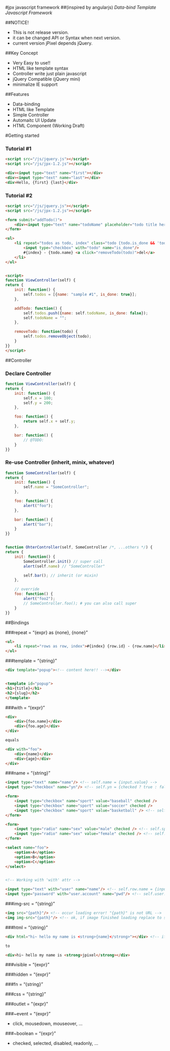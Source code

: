 #jpx javascript framework
##(inspired by angularjs)
*Data-bind Template Javascript Framework*

##NOTICE!
- This is not release version.
- it can be changed API or Syntax when next version.
- current version jPixel depends jQuery.


##Key Concept

- Very Easy to use!!
- HTML like template syntax
- Controller write just plain javascript
- jQuery Compatible (jQuery mini)
- minimalize IE support


##Features

- Data-binding
- HTML like Template
- Simple Controller
- Automaitc UI Update
- HTML Component (Working Draft)



#Getting started

### Tutorial #1
```html
<script src="/js/jquery.js"></script>
<script src="/js/jpx-1.2.js"></script>

<div><input type="text" name="first"></div>
<div><input type="text" name="last"></div>
<div>Hello, {first} {last}</div>
```


### Tutorial #2

```html
<script src="/js/jquery.js"></script>
<script src="/js/jpx-1.2.js"></script>

<form submit="addTodo()">
    <div><input type="text" name="todoName" placeholder="todo title here"/></div>
</form>

<ul>
    <li repeat="todos as todo, index" class="todo {todo.is_done && 'todo-is-done'}">
        <input type="checkbox" with="todo" name="is_done"/>
		#{index} - {todo.name} <a click="removeTodo(todo)">del</a>
    </li>
</ul>


<script>
function ViewController(self) {
return {
    init: function() {
        self.todos = [{name: "sample #1", is_done: true}];
    },

    addTodo: function() {
        self.todos.push({name: self.todoName, is_done: false});
        self.todoName = "";
    },

	removeTodo: function(todo) {
		self.todos.removeObject(todo);
	}
}}
</script>
```









##Controller

### Declare Controller

```javascript
function ViewController(self) {
return {
	init: function() {
		self.x = 100;
		self.y = 200;
	},

	foo: function() {
		return self.x + self.y;
	},

	bar: function() {
		// @TODO:
	}
}}
```


### Re-use Controller (inherit, minix, whatever)
```javascript
function SomeController(self) {
return {
	init: function() {
		self.name = "SomeController";
	},

	foo: function() {
		alert("foo");
	},

	bar: function() {
		alert("bar");
	}
}}


function OhterController(self, SomeController /*, ...others */) { 
return {
	init: function() {
		SomeController.init() // super call
		alert(self.name) // "SomeController"

		self.bar(); // inherit (or mixin)
	},

	// override
	foo: function() { 
		alert("foo2");
		// SomeController.foo(); # you can also call super
	}
}}

```



##Bindings

###repeat = “{expr} as {none}, {none}”

```html
<ul>
	<li repeat="rows as row, index">#{index} {row.id} - {row.name}</li>
</ul>
```


###template = “{string}”

```html
<div template="popup"><!-- content here!! --></div>


<template id="popup">
<h1>{title}</h1>
<h2>{slug}</h2>
</template>
```

###with = “{expr}”

```html
<div>
	<div>{foo.name}</div>
	<div>{foo.age}</div>
</div>

equals

<div with="foo">
	<div>{name}</div>
	<div>{age}</div>
</div>
```


###name = “{string}”
```html
<input type="text" name="name"/> <!-- self.name = {input.value} -->
<input type="checkbox" name="yn"/> <!-- self.yn = {checked ? true : false} -->

<form>
	<input type="checkbox" name="sport" value="baseball" checked />
	<input type="checkbox" name="sport" value="soccer" checked /> 
	<input type="checkbox" name="sport" value="basketball" /> <!-- self.sport = ['baseball', 'soccer'] -->
</form>

<form>
	<input type="radio" name="sex" value="male" checked /> <!-- self.sport = baseball -->
	<input type="radio" name="sex" value="female" checked /> <!-- self.sport = baseball -->
</form>

<select name="foo">
	<option>A</option>
	<option>B</option>
	<option>C</option>
</select>


<!-- Working with 'with' attr -->

<input type="text" with="user" name="name"/> <!-- self.row.name = {input.value} -->
<input type="password" with="user.account" name="pwd"/> <!-- self.user.account.pwd = {input.value} -->

```


###img-src = “{string}”

```html
<img src="{path}"/> <!-- occur loading error! "{path}" is not URL -->
<img img-src="{path}"/> <!-- ok, if image finished loading replace to src attribute -->
```


###html = “{string}”

```html
<div html="hi~ hello my name is <strong>{name}</strong>"></div> <!-- if self.name = 'jpixel'; -->

to 

<div>hi~ hello my name is <strong>jpixel</strong></div>
```


###visible = “{expr}”

###hidden = “{expr}”

###fn = “{string}”

###css = “{string}”

###outlet = "{expr}"

###~event = “{expr}”
- click, mousedown, mouseover, ...

###~boolean = “{expr}”
- checked, selected, disabled, readonly, …




